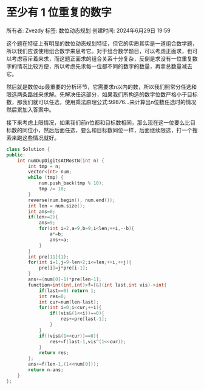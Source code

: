 # 至少有 1 位重复的数字

所有者: Zvezdy
标签: 数位动态规划
创建时间: 2024年6月29日 19:59

这个题在特征上有明显的数位动态规划特征，但它的实质其实是一道组合数学题，所以我们应该使用组合数学来思考它。对于组合数学题目，可以考虑正面求，也可以考虑容斥着来求，而这题正面求的组合关系十分复杂，反倒是求没有一位重复数字的情况比较方便，所以考虑先求每一位都不同的数字的数量，再拿总数量减去它。

然后就是数位dp最重要的分析环节，它需要求n以内的数，所以我们照常分任选和限选两条路线来求解。先解决任选部分，如果我们所构造的数字位数严格小于目标数，那我们就可以任选，使用乘法原理公式:9*9*8*7*6…来计算出n位数任选时的情况然后累加入答案中。

接下来考虑上限情况，如果我们前n位都和目标数相同，那么现在这一位要么比目标数的同位小，然后后面任选，要么和目标数同位一样，后面继续限选，打一个搜索来跑这些情况就好。

```cpp
class Solution {
public:
    int numDupDigitsAtMostN(int n) {
        int tmp = n;
        vector<int> num;
        while (tmp) {
            num.push_back(tmp % 10);
            tmp /= 10;
        }
        reverse(num.begin(), num.end());
        int len = num.size();
        int ans=0;
        if(len>=2){
            ans=9;
            for(int i=2,a=9,b=9;i<len;++i,--b){
                a*=b;
                ans+=a;
            }
        }
        int pre[11]{1};
        for(int i=1,j=9-len+2;i<=len;++i,++j){
            pre[i]=j*pre[i-1];
        }
        ans+=(num[0]-1)*pre[len-1];
        function<int(int,int)>f=[&](int last,int vis)->int{
            if(last==0) return 1;
            int res=0;
            int cur=num[len-last];
            for(int i=0;i<cur;++i){
                if((vis&(1<<i))==0){
                    res+=pre[last-1];
                }
            }
            if((vis&(1<<cur))==0){
                res+=f(last-1,vis^(1<<cur));
            }
            return res;
        };
        ans+=f(len-1,(1<<num[0]));
        return n-ans;
    }
};
```